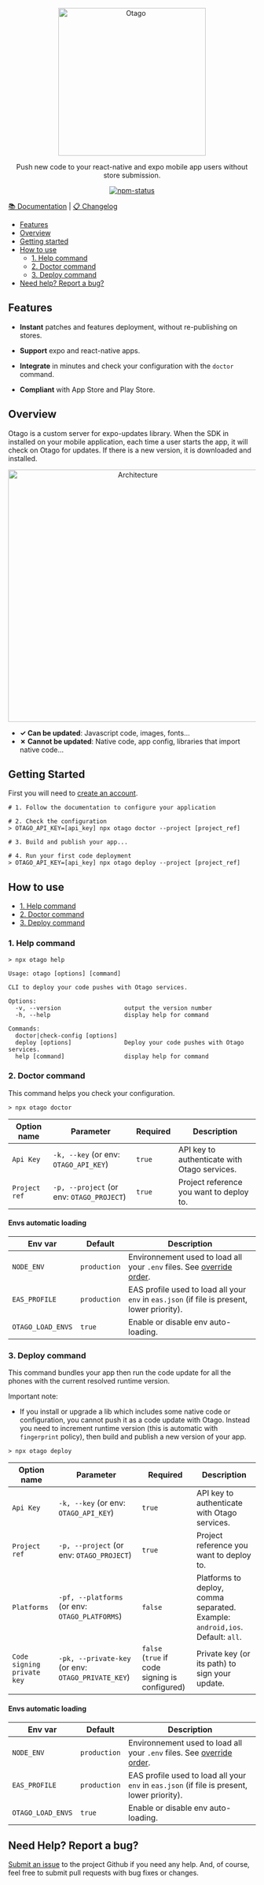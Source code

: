 <p align="center">
  <a href="https://otago.dev">
    <picture>
      <source media="(prefers-color-scheme: dark)" srcset="https://cdn.otago.dev/logo/otago-text-darkmode.png" />
      <source media="(prefers-color-scheme: light)" srcset="https://cdn.otago.dev/logo/otago-text.png" />
      <img alt="Otago" src="https://cdn.otago.dev/logo/otago-text.png" width="300" />
    </picture>
  </a>
</p>

<p align="center">
  Push new code to your react-native and expo mobile app users without store
  submission.
</p>

<p align="center">
  <a href="https://www.npmjs.com/package/otago">
    <img alt="npm-status" src="https://img.shields.io/npm/v/otago.svg?style=flat" />
  </a>
</p>

<p>
  <a aria-label="Otago documentation" href="https://otago.dev/docs">📚 Documentation</a>
  |
  <a aria-label="Changelog" href="https://github.com/otago-dev/otago/releases">📋 Changelog</a>
</p>

- [Features](#features)
- [Overview](#overview)
- [Getting started](#getting-started)
- [How to use](#how-to-use)
  - [1. Help command](#1-help-command)
  - [2. Doctor command](#2-doctor-command)
  - [3. Deploy command](#3-deploy-command)
- [Need help? Report a bug?](#need-help-report-a-bug)

## Features

- **Instant** patches and features deployment, without re-publishing on stores.

- **Support** expo and react-native apps.

- **Integrate** in minutes and check your configuration with the `doctor` command.

- **Compliant** with App Store and Play Store.

## Overview

Otago is a custom server for expo-updates library. When the SDK in installed on your mobile application, each time a user starts the app, it will check on Otago for updates. If there is a new version, it is downloaded and installed.

<p align="center">
  <img src="https://otago.dev/images/docs/global-architecture.png" alt="Architecture" width="512"/>
</p>

- **✓ Can be updated**: Javascript code, images, fonts...
- **✗ Cannot be updated**: Native code, app config, libraries that import native code...

## Getting Started

First you will need to [create an account](https://otago.dev/login?from=github).

```shell
# 1. Follow the documentation to configure your application

# 2. Check the configuration
> OTAGO_API_KEY=[api_key] npx otago doctor --project [project_ref]

# 3. Build and publish your app...

# 4. Run your first code deployment
> OTAGO_API_KEY=[api_key] npx otago deploy --project [project_ref]
```

## How to use

- [1. Help command](#1-help-command)
- [2. Doctor command](#2-doctor-command)
- [3. Deploy command](#3-deploy-command)

### 1. Help command

```shell
> npx otago help
```

```text
Usage: otago [options] [command]

CLI to deploy your code pushes with Otago services.

Options:
  -v, --version                  output the version number
  -h, --help                     display help for command

Commands:
  doctor|check-config [options]
  deploy [options]               Deploy your code pushes with Otago services.
  help [command]                 display help for command
```

### 2. Doctor command

This command helps you check your configuration.

```shell
> npx otago doctor
```

| Option name | Parameter | Required | Description |
| --- | --- | --- | --- |
| `Api Key` | `-k, --key` (or env: `OTAGO_API_KEY`) | `true` | API key to authenticate with Otago services. |
| `Project ref` | `-p, --project` (or env: `OTAGO_PROJECT`) | `true` | Project reference you want to deploy to. |

#### Envs automatic loading

| Env var | Default | Description |
| --- | --- | --- |
| `NODE_ENV` | `production` | Environnement used to load all your `.env` files. See [override order](https://github.com/bkeepers/dotenv/blob/c6e583a/README.md#what-other-env-files-can-i-use). |
| `EAS_PROFILE` | `production` | EAS profile used to load all your `env` in `eas.json` (if file is present, lower priority). |
| `OTAGO_LOAD_ENVS` | `true` | Enable or disable env auto-loading. |

### 3. Deploy command

This command bundles your app then run the code update for all the phones with the current resolved runtime version.

Important note:

- If you install or upgrade a lib which includes some native code or configuration, you cannot push it as a code update with Otago. Instead you need to increment runtime version (this is automatic with `fingerprint` policy), then build and publish a new version of your app.

```shell
> npx otago deploy
```

| Option name | Parameter | Required | Description |
| --- | --- | --- | --- |
| `Api Key` | `-k, --key` (or env: `OTAGO_API_KEY`) | `true` | API key to authenticate with Otago services. |
| `Project ref` | `-p, --project` (or env: `OTAGO_PROJECT`) | `true` | Project reference you want to deploy to. |
| `Platforms` | `-pf, --platforms` (or env: `OTAGO_PLATFORMS`) | `false` | Platforms to deploy, comma separated. Example: `android,ios`. Default: `all`. |
| `Code signing private key` | `-pk, --private-key` (or env: `OTAGO_PRIVATE_KEY`) | `false`<br>(`true` if code signing is configured) | Private key (or its path) to sign your update. |

#### Envs automatic loading

| Env var | Default | Description |
| --- | --- | --- |
| `NODE_ENV` | `production` | Environnement used to load all your `.env` files. See [override order](https://github.com/bkeepers/dotenv/blob/c6e583a/README.md#what-other-env-files-can-i-use). |
| `EAS_PROFILE` | `production` | EAS profile used to load all your `env` in `eas.json` (if file is present, lower priority). |
| `OTAGO_LOAD_ENVS` | `true` | Enable or disable env auto-loading. |

## Need Help? Report a bug?

[Submit an issue](https://github.com/otago-dev/otago/issues) to the project Github if you need any help.
And, of course, feel free to submit pull requests with bug fixes or changes.

